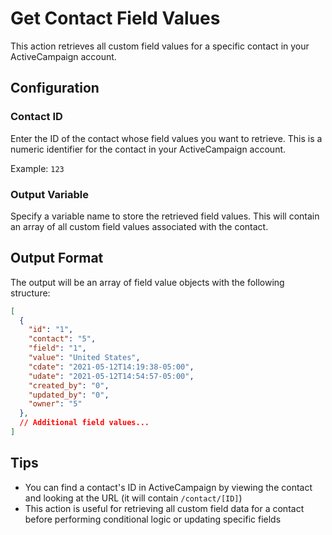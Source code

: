 # Get Contact Field Values

This action retrieves all custom field values for a specific contact in your ActiveCampaign account.

## Configuration

### Contact ID
Enter the ID of the contact whose field values you want to retrieve. This is a numeric identifier for the contact in your ActiveCampaign account.

Example: `123`

### Output Variable
Specify a variable name to store the retrieved field values. This will contain an array of all custom field values associated with the contact.

## Output Format

The output will be an array of field value objects with the following structure:

```json
[
  {
    "id": "1",
    "contact": "5",
    "field": "1",
    "value": "United States",
    "cdate": "2021-05-12T14:19:38-05:00",
    "udate": "2021-05-12T14:54:57-05:00",
    "created_by": "0",
    "updated_by": "0",
    "owner": "5"
  },
  // Additional field values...
]
```

## Tips
- You can find a contact's ID in ActiveCampaign by viewing the contact and looking at the URL (it will contain `/contact/[ID]`)
- This action is useful for retrieving all custom field data for a contact before performing conditional logic or updating specific fields